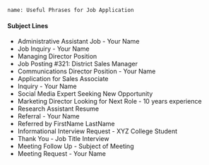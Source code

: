 ```ngMeta
name: Useful Phrases for Job Application
```

#### Subject Lines

* Administrative Assistant Job - Your Name
* Job Inquiry - Your Name
* Managing Director Position
* Job Posting #321: District Sales Manager
* Communications Director Position - Your Name
* Application for Sales Associate
* Inquiry - Your Name
* Social Media Expert Seeking New Opportunity
* Marketing Director Looking for Next Role - 10 years experience
* Research Assistant Resume
* Referral - Your Name
* Referred by FirstName LastName
* Informational Interview Request - XYZ College Student
* Thank You - Job Title Interview
* Meeting Follow Up - Subject of Meeting
* Meeting Request - Your Name

